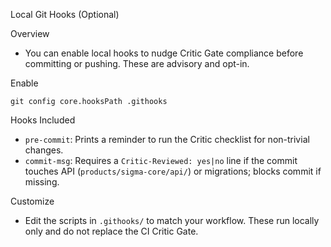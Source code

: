 Local Git Hooks (Optional)

Overview
- You can enable local hooks to nudge Critic Gate compliance before committing or pushing. These are advisory and opt-in.

Enable
```
git config core.hooksPath .githooks
```

Hooks Included
- `pre-commit`: Prints a reminder to run the Critic checklist for non-trivial changes.
- `commit-msg`: Requires a `Critic-Reviewed: yes|no` line if the commit touches API (`products/sigma-core/api/`) or migrations; blocks commit if missing.

Customize
- Edit the scripts in `.githooks/` to match your workflow. These run locally only and do not replace the CI Critic Gate.

